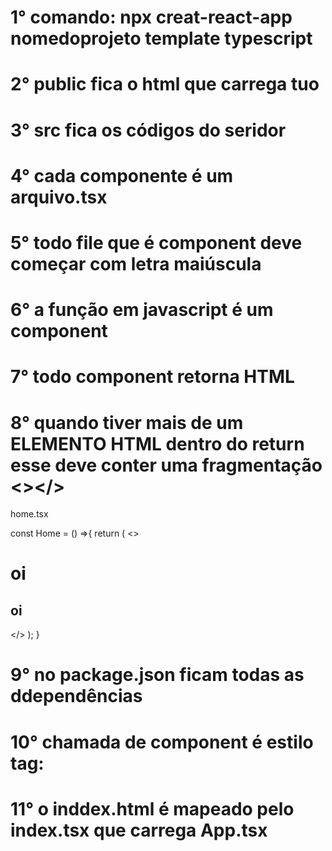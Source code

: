 # 1° comando: npx creat-react-app nomedoprojeto template typescript
# 2° public fica o html que carrega tuo
# 3° src fica os códigos do seridor
# 4° cada componente é um arquivo.tsx
# 5° todo file que é component deve começar com letra maiúscula
# 6° a função em javascript é um component
# 7° todo component retorna HTML
# 8° quando tiver mais de um ELEMENTO HTML dentro do return esse deve conter uma fragmentação <></>

home.tsx

const Home = () =>{
    return (
        <>
        <h1>oi</h1>
        <h2>oi</h2>
        </>
    );
}


# 9° no package.json ficam todas as ddependências
# 10° chamada de component é estilo tag: <Home/>
# 11° o inddex.html é mapeado pelo index.tsx que carrega App.tsx
